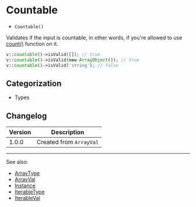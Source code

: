 # Countable

- `Countable()`

Validates if the input is countable, in other words, if you're allowed to use
[count()](http://php.net/count) function on it.

```php
v::countable()->isValid([]); // true
v::countable()->isValid(new ArrayObject()); // true
v::countable()->isValid('string'); // false
```

## Categorization

- Types

## Changelog

Version | Description
--------|-------------
  1.0.0 | Created from `ArrayVal`

***
See also:

- [ArrayType](ArrayType.md)
- [ArrayVal](ArrayVal.md)
- [Instance](Instance.md)
- [IterableType](IterableType.md)
- [IterableVal](IterableVal.md)

